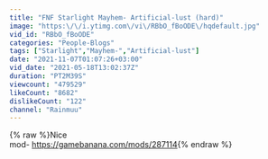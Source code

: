 ```yaml
---
title: "FNF Starlight Mayhem- Artificial-lust (hard)"
image: "https:\/\/i.ytimg.com\/vi\/RBbO_fBoODE\/hqdefault.jpg"
vid_id: "RBbO_fBoODE"
categories: "People-Blogs"
tags: ["Starlight","Mayhem-","Artificial-lust"]
date: "2021-11-07T01:07:26+03:00"
vid_date: "2021-05-18T13:02:37Z"
duration: "PT2M39S"
viewcount: "479529"
likeCount: "8682"
dislikeCount: "122"
channel: "Rainmuu"
---
```

{% raw %}Nice<br />mod- <a rel="nofollow" target="blank" href="https://gamebanana.com/mods/287114">https://gamebanana.com/mods/287114</a>{% endraw %}
